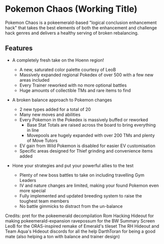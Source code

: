 # Pokemon Chaos (Working Title)

Pokemon Chaos is a pokeemerald-based "logical conclusion enhancement hack" that takes the best elements of both the
enhancement and challenge hack genres and delivers a healthy serving of broken rebalancing.

## Features

- A completely fresh take on the Hoenn region!
    - A new, saturated color palette courtesy of LeoB
    - Massively expanded regional Pokedex of over 500 with a few new areas included
    - Every Trainer reworked with no more optional battles
    - Huge amounts of collectible TMs and rare items to find

- A broken balance approach to Pokemon changes
    - 2 new types added for a total of 20
    - Many new moves and abilities
    - Every Pokemon in the Pokedex is massively buffed or reworked
        - Base Stat Totals are raised across the board to bring everything in line
        - Movepools are hugely expanded with over 200 TMs and plenty of Move Tutors
    - EV gain from Wild Pokemon is disabled for easier EV customisation
    - Specific areas designed for Thief grinding and convenience items added
    
- Hone your strategies and put your powerful allies to the test
    - Plenty of new boss battles to take on including travelling Gym Leaders
    - IV and nature changes are limited, making your found Pokemon even more special
    - Fully implemented and updated breeding system to raise the toughest team members
    - No battle gimmicks to distract from the un-balance
    
Credits:
pret for the pokeemerald decompilation
Rom Hacking Hideout for making pokeemerald-expansion
ravepossum for the BW Summary Screen
LeoB for the ORAS-inspired remake of Emerald's tileset
The RH Hideout and Team Aqua's Hideout discords for all the help
DarthToran for being a good mate (also helping a ton with balance and trainer design)
